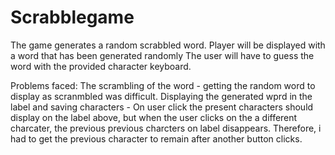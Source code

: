 # Scrabblegame

The game generates a random scrabbled word.
Player will be displayed with a word that has been generated randomly
The user will have to guess the word with the provided character keyboard.

Problems faced:
The scrambling of the word - getting the random word to display  as scranmbled was difficult. 
Displaying the generated wprd in the label and saving characters -
On user click the present characters should display on the label above, but when the user clicks on the a different charcater, the previous previous charcters on label disappears.
Therefore, i had to get the previous character to remain after another button clicks.
